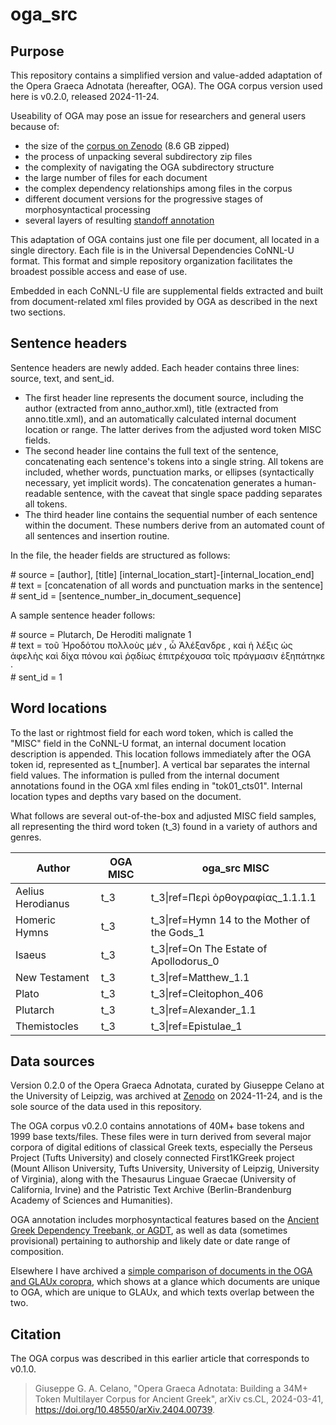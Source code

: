 # oga_src

## Purpose

This repository contains a simplified version and value-added adaptation of the Opera Graeca Adnotata (hereafter, OGA). The OGA corpus version used here is v0.2.0, released 2024-11-24.

Useability of OGA may pose an issue for  researchers and general users because of:
 - the size of the [corpus on Zenodo](https://doi.org/10.5281/zenodo.14206061) (8.6 GB zipped)
 - the process of unpacking several subdirectory zip files
 - the complexity of navigating the OGA subdirectory structure
 - the large number of files for each document
 - the complex dependency relationships among files in the corpus
 - different document versions for the progressive stages of morphosyntactical processing
 - several layers of resulting [standoff annotation](https://varro.informatik.uni-leipzig.de/oga/en/standoff_annotation.html)

This adaptation of OGA contains just one file per document, all located in a single directory. Each file is in the Universal Dependencies CoNNL-U format. This format and simple repository organization facilitates the broadest possible access and ease of use. 

Embedded in each CoNNL-U file are supplemental fields extracted and built from document-related xml files provided by OGA as described in the next two sections.

## Sentence headers

Sentence headers are newly added. Each header contains three lines: source, text, and sent_id.

 - The first header line represents the document source, including the author (extracted from anno_author.xml), title (extracted from anno.title.xml), and an automatically calculated internal document location or range. The latter derives from the adjusted word token MISC fields.
 - The second header line contains the full text of the sentence, concatenating each sentence's tokens into a single string. All tokens are included, whether words, punctuation marks, or ellipses (syntactically necessary, yet implicit words). The concatenation generates a human-readable sentence, with the caveat that single space padding separates all tokens.
 - The third header line contains the sequential number of each sentence within the document. These numbers derive from an automated count of all sentences and insertion routine.

In the file, the header fields are structured as follows:

\# source = [author], [title] [internal_location_start]-[internal_location_end]  
\# text = [concatenation of all words and punctuation marks in the sentence]  
\# sent_id = [sentence_number_in_document_sequence]  

A sample sentence header follows:

\# source = Plutarch, De Heroditi malignate 1  
\# text = τοῦ Ἡροδότου πολλοὺς μέν , ὦ Ἀλέξανδρε , καὶ ἡ λέξις ὡς ἀφελὴς καὶ δίχα πόνου καὶ ῥᾳδίως ἐπιτρέχουσα τοῖς πράγμασιν ἐξηπάτηκε ·  
\# sent_id = 1  

## Word locations

To the last or rightmost field for each word token, which is called the "MISC" field in the CoNNL-U format, an internal document location description is appended. This location follows immediately after the OGA token id, represented as t_[number]. A vertical bar separates the internal field values. The information is pulled from the internal document annotations found in the OGA xml files ending in "tok01_cts01". Internal location types and depths vary based on the document.

What follows are several out-of-the-box and adjusted MISC field samples, all representing the third word token (t_3) found in a variety of authors and genres.

| Author | OGA MISC | oga_src MISC |
|------------------|-----------------|-----------------|
| Aelius Herodianus   | t_3 | t_3\|ref=Περὶ ὀρθογραφίας_1.1.1.1    |
| Homeric Hymns   | t_3 | t_3\|ref=Hymn 14 to the Mother of the Gods_1    |
| Isaeus   | t_3 | t_3\|ref=On The Estate of Apollodorus_0    |
| New Testament   | t_3 | t_3\|ref=Matthew_1.1    |
| Plato   | t_3 | t_3\|ref=Cleitophon_406    |
| Plutarch   | t_3 | t_3\|ref=Alexander_1.1    |
| Themistocles   | t_3 | t_3\|ref=Epistulae_1    |


## Data sources

Version 0.2.0 of the Opera Graeca Adnotata, curated by Giuseppe Celano at the University of Leipzig, was archived at [Zenodo]( https://doi.org/10.5281/zenodo.14206061) on 2024-11-24, and is the sole source of the data used in this repository. 

The OGA corpus v0.2.0 contains annotations of 40M+ base tokens and 1999 base texts/files. These files were in turn derived from several major corpora of digital editions of classical Greek texts, especially the Perseus Project (Tufts University) and closely connected First1KGreek project (Mount Allison University, Tufts University, University of Leipzig, University of Virginia), along with the Thesaurus Linguae Graecae (University of California, Irvine) and the Patristic Text Archive (Berlin-Brandenburg Academy of Sciences and Humanities).

OGA annotation includes morphosyntactical features based on the [Ancient Greek Dependency Treebank, or AGDT](https://github.com/PerseusDL/treebank_data/blob/master/AGDT2/guidelines/Greek_guidelines.md), as well as data (sometimes provisional) pertaining to authorship and likely date or date range of composition.

Elsewhere I have archived a [simple comparison of documents in the OGA and GLAUx coropra](https://doi.org/10.5281/zenodo.14254072), which shows at a glance which documents are unique to OGA, which are unique to GLAUx, and which texts overlap between the two.

## Citation

The OGA corpus was described in this earlier article that corresponds to v0.1.0.

> Giuseppe G. A. Celano, "Opera Graeca Adnotata: Building a 34M+ Token Multilayer Corpus for Ancient Greek", arXiv cs.CL, 2024-03-41, https://doi.org/10.48550/arXiv.2404.00739.

